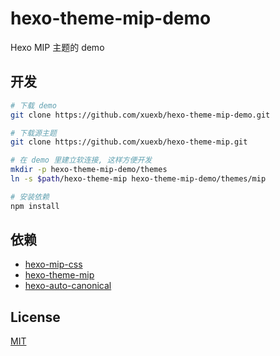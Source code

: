 # hexo-theme-mip-demo

Hexo MIP 主题的 demo

## 开发

``` bash
# 下载 demo
git clone https://github.com/xuexb/hexo-theme-mip-demo.git

# 下载源主题
git clone https://github.com/xuexb/hexo-theme-mip.git

# 在 demo 里建立软连接, 这样方便开发
mkdir -p hexo-theme-mip-demo/themes
ln -s $path/hexo-theme-mip hexo-theme-mip-demo/themes/mip

# 安装依赖
npm install
```

## 依赖

- [hexo-mip-css](https://github.com/xuexb/hexo-mip-css)
- [hexo-theme-mip](https://github.com/xuexb/hexo-theme-mip)
- [hexo-auto-canonical](https://github.com/HyunSeob/hexo-auto-canonical)

## License

[MIT](./LICENSE)


